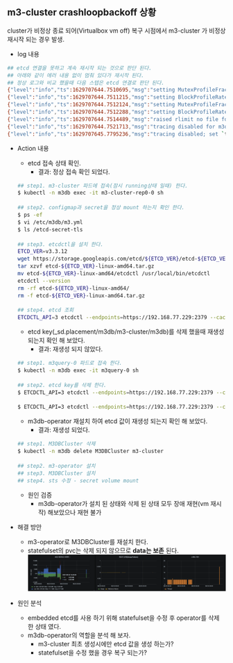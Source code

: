 ## m3-cluster crashloopbackoff 상황

cluster가 비정상 종료 되어(Virtualbox vm off) 복구 시점에서 m3-cluster 가 비정상 재시작 되는 경우 발생.

- log 내용
```sh
## etcd 연결을 못하고 계속 재시작 되는 것으로 판단 된다.
## 아래와 같이 에러 내용 없이 멈춰 있다가 재시작 된다.
## 정상 로그와 비교 했을때 다음 스텝은 etcd 연결로 판단 된다.
{"level":"info","ts":1629707644.7510695,"msg":"setting MutexProfileFraction: 0"}
{"level":"info","ts":1629707644.7511215,"msg":"setting BlockProfileRate: 0"}
{"level":"info","ts":1629707644.7512124,"msg":"setting MutexProfileFraction: 0"}
{"level":"info","ts":1629707644.7512288,"msg":"setting BlockProfileRate: 0"}
{"level":"info","ts":1629707644.7514489,"msg":"raised rlimit no file fds limit","required":true,"sysNROpenValue":3000000,"noFileMaxValue":3000000,"noFileCurrValue":3000000}
{"level":"info","ts":1629707644.7521713,"msg":"tracing disabled for m3query; set `tracing.backend` to enable"}
{"level":"info","ts":1629707645.7795236,"msg":"tracing disabled; set `tracing.backend` to enable"}

```

- Action 내용
  - etcd 접속 상태 확인. 
    - 결과: 정상 접속 확인 되었다.
  ```sh
  ## step1. m3-cluster 파드에 접속(잠시 running상태 일때) 한다.
  $ kubectl -n m3db exec -it m3-cluster-rep0-0 sh

  ## step2. configmap과 secret을 정상 mount 하는지 확인 한다.
  $ ps -ef 
  $ vi /etc/m3db/m3.yml
  $ ls /etcd-secret-tls

  ## step3. etcdctl을 설치 한다.
  ETCD_VER=v3.3.12
  wget https://storage.googleapis.com/etcd/${ETCD_VER}/etcd-${ETCD_VER}-linux-amd64.tar.gz
  tar xzvf etcd-${ETCD_VER}-linux-amd64.tar.gz
  mv etcd-${ETCD_VER}-linux-amd64/etcdctl /usr/local/bin/etcdctl
  etcdctl --version
  rm -rf etcd-${ETCD_VER}-linux-amd64/
  rm -f etcd-${ETCD_VER}-linux-amd64.tar.gz

  ## step4. etcd 조회
  ETCDCTL_API=3 etcdctl --endpoints=https://192.168.77.229:2379 --cacert=/etcd-secret-tls/ca.crt --cert=/etcd-secret-tls/etcd-client.crt --key=/etcd-secret-tls/etcd-client.key get "" --prefix --keys-only | sed '/^\s*$/d'
  ```

  - etcd key(_sd.placement/m3db/m3-cluster/m3db)를 삭제 했을때 재생성 되는지 확인 해 보았다.
    - 결과: 재생성 되지 않았다.
  ```sh
  ## step1. m3query-0 파드로 접속 한다.
  $ kubectl -n m3db exec -it m3query-0 sh

  ## step2. etcd key를 삭제 한다.
  $ ETCDCTL_API=3 etcdctl --endpoints=https://192.168.77.229:2379 --cacert=/etcd-secret-tls/ca.crt --cert=/etcd-secret-tls/etcd-client.crt --key=/etcd-secret-tls/etcd-client.key get "" --prefix --keys-only | sed '/^\s*$/d'

  $ ETCDCTL_API=3 etcdctl --endpoints=https://192.168.77.229:2379 --cacert=/etcd-secret-tls/ca.crt --cert=/etcd-secret-tls/etcd-client.crt --key=/etcd-secret-tls/etcd-client.key del _sd.placement/m3db/m3-cluster/m3db
  ```

  - m3db-operator 재설치 하여 etcd 값이 재생성 되는지 확인 해 보았다.
    - 결과: 재생성 되었다.
  ```sh
  ## step1. M3DBCluster 삭제
  $ kubectl -n m3db delete M3DBCluster m3-cluster

  ## step2. m3-operator 설치
  ## step3. M3DBCluster 설치
  ## step4. sts 수정 - secret volume mount
  ```

  - 원인 검증
    - m3db-operator가 설치 된 상태와 삭제 된 상태 모두 장애 재현(vm 재시작) 해보았으나 재현 불가  

- 해결 방안
  - m3-operator로 M3DBCluster를 재설치 한다.
  - statefulset의 pvc는 삭제 되지 않으므로 **data는 보존** 된다.
  ![m3-cluster crashloopbackoff](./images/m3db-troubleshooting-01.png)

- 원인 분석
  - embedded etcd를 사용 하기 위해 statefulset을 수정 후 operator를 삭제 한 상태 였다.
  - m3db-operator의 역할을 분석 해 보자.
    - m3-cluster 최초 생성시에만 etcd 값을 생성 하는가?
    - statefulset을 수정 했을 경우 복구 되는가?
